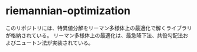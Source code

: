 # riemannian-optimization

このリポジトリには、特異値分解をリーマン多様体上の最適化で解くライブラリが格納されている。
リーマン多様体上の最適化は、最急降下法、共役勾配法およびニュートン法が実装されている。
